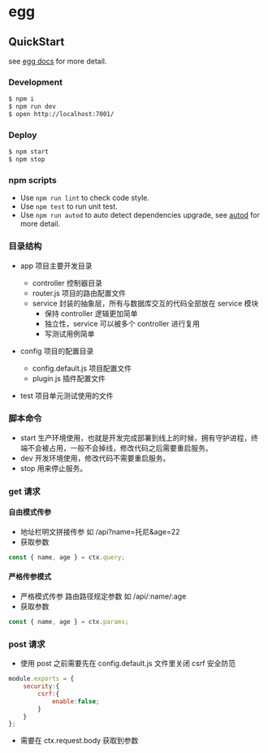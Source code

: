 # egg

## QuickStart

<!-- add docs here for user -->

see [egg docs][egg] for more detail.

### Development

```bash
$ npm i
$ npm run dev
$ open http://localhost:7001/
```

### Deploy

```bash
$ npm start
$ npm stop
```

### npm scripts

- Use `npm run lint` to check code style.
- Use `npm test` to run unit test.
- Use `npm run autod` to auto detect dependencies upgrade, see [autod](https://www.npmjs.com/package/autod) for more detail.

[egg]: https://eggjs.org

### 目录结构

- app 项目主要开发目录

  - controller 控制器目录
  - router.js 项目的路由配置文件
  - service 封装的抽象层，所有与数据库交互的代码全部放在 service 模块
    - 保持 controller 逻辑更加简单
    - 独立性，service 可以被多个 controller 进行复用
    - 写测试用例简单

- config 项目的配置目录

  - config.default.js 项目配置文件
  - plugin.js 插件配置文件

- test 项目单元测试使用的文件

### 脚本命令

- start 生产环境使用，也就是开发完成部署到线上的时候，拥有守护进程，终端不会被占用，一般不会掉线，修改代码之后需要重启服务。
- dev 开发环境使用，修改代码不需要重启服务。
- stop 用来停止服务。

### get 请求

#### 自由模式传参

- 地址栏明文拼接传参 如 /api?name=托尼&age=22
- 获取参数

```js
const { name, age } = ctx.query;
```

#### 严格传参模式

- 严格模式传参 路由路径规定参数 如 /api/:name/:age
- 获取参数

```js
const { name, age } = ctx.params;
```

### post 请求

- 使用 post 之前需要先在 config.default.js 文件里关闭 csrf 安全防范

```js
module.exports = {
    security:{
        csrf:{
            enable:false;
        }
    }
};
```

- 需要在 ctx.request.body 获取到参数

